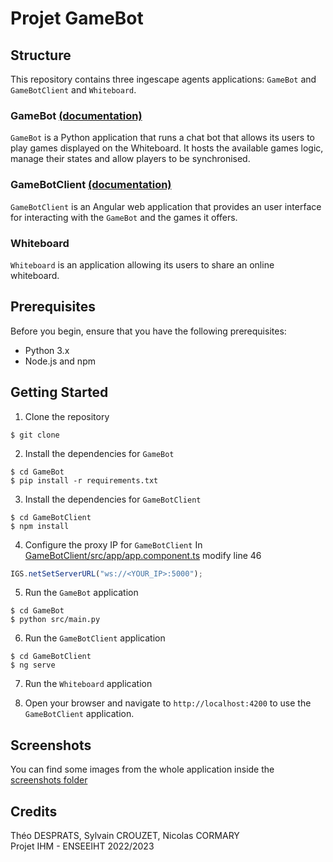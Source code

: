 # Projet GameBot

## Structure
This repository contains three ingescape agents applications: `GameBot` and `GameBotClient` and `Whiteboard`.

### GameBot [(documentation)](GameBot/README.md)
`GameBot` is a Python application that runs a chat bot that allows its users to play games displayed on the Whiteboard. It hosts the available games logic, manage their states and allow players to be synchronised.

### GameBotClient [(documentation)](GameBotClient/README.md)
`GameBotClient` is an Angular web application that provides an user interface for interacting with the `GameBot` and the games it offers.

### Whiteboard
`Whiteboard` is an application allowing its users to share an online whiteboard.

## Prerequisites

Before you begin, ensure that you have the following prerequisites:

- Python 3.x
- Node.js and npm

## Getting Started

1. Clone the repository
```shell
$ git clone 
```

2. Install the dependencies for `GameBot`
```shell
$ cd GameBot
$ pip install -r requirements.txt
```

3. Install the dependencies for `GameBotClient`
```shell
$ cd GameBotClient
$ npm install
```

4. Configure the proxy IP for `GameBotClient`
In [GameBotClient/src/app/app.component.ts](GameBotClient/src/app/app.component.ts) modify line 46
```javascript
IGS.netSetServerURL("ws://<YOUR_IP>:5000");
```

5. Run the `GameBot` application
```shell
$ cd GameBot
$ python src/main.py
```

6. Run the `GameBotClient` application
```shell
$ cd GameBotClient
$ ng serve
```

7. Run the `Whiteboard` application

8. Open your browser and navigate to `http://localhost:4200` to use the `GameBotClient` application.

## Screenshots

You can find some images from the whole application inside the [screenshots folder](/screenshots)

## Credits

Théo DESPRATS, Sylvain CROUZET, Nicolas CORMARY  
Projet IHM - ENSEEIHT 2022/2023